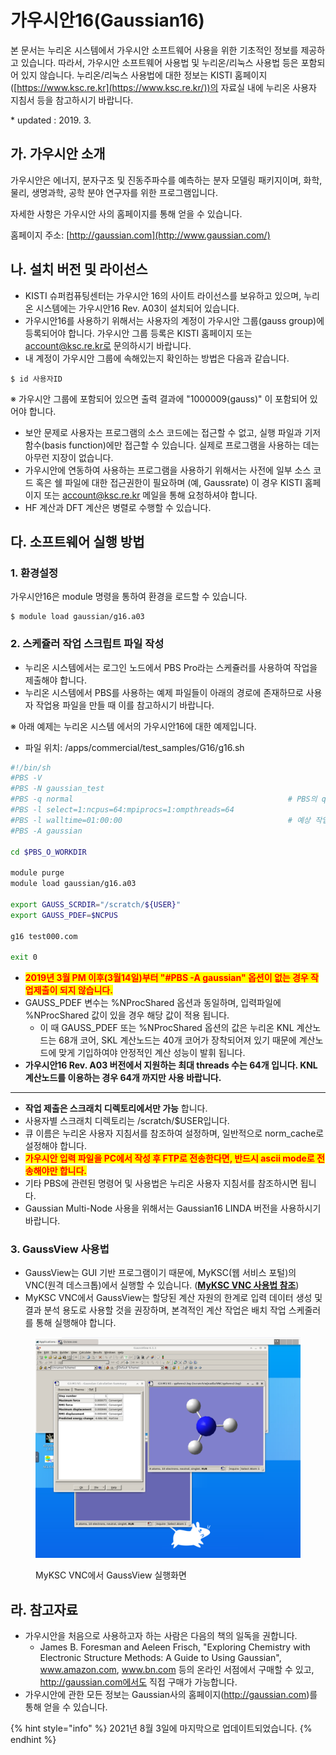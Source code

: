 # 가우시안16(Gaussian16)

본 문서는 누리온 시스템에서 가우시안 소프트웨어 사용을 위한 기초적인 정보를 제공하고 있습니다. 따라서, 가우시안 소프트웨어 사용법 및 누리온/리눅스 사용법 등은 포함되어 있지 않습니다. 누리온/리눅스 사용법에 대한 정보는 KISTI 홈페이지([https://www.ksc.re.kr](https://www.ksc.re.kr/))의 자료실 내에 누리온 사용자 지침서 등을 참고하시기 바랍니다.

\* updated : 2019. 3.



## **가. 가우시안 소개**

가우시안은 에너지, 분자구조 및 진동주파수를 예측하는 분자 모델링 패키지이며, 화학, 물리, 생명과학, 공학 분야 연구자를 위한 프로그램입니다.

자세한 사항은 가우시안 사의 홈페이지를 통해 얻을 수 있습니다.

홈페이지 주소: [http://gaussian.com](http://www.gaussian.com/)



## **나. 설치 버전 및 라이선스**

* KISTI 슈퍼컴퓨팅센터는 가우시안 16의 사이트 라이선스를 보유하고 있으며, 누리온 시스템에는 가우시안16 Rev. A03이 설치되어 있습니다.
* 가우시안16를 사용하기 위해서는 사용자의 계정이 가우시안 그룹(gauss group)에 등록되어야 합니다. 가우시안 그룹 등록은 KISTI 홈페이지 또는 account@ksc.re.kr로 문의하시기 바랍니다.
* 내 계정이 가우시안 그룹에 속해있는지 확인하는 방법은 다음과 같습니다.

```shell-session
$ id 사용자ID
```

※ 가우시안 그룹에 포함되어 있으면 출력 결과에 "1000009(gauss)" 이 포함되어 있어야 합니다.

* 보안 문제로 사용자는 프로그램의 소스 코드에는 접근할 수 없고, 실행 파일과 기저함수(basis function)에만 접근할 수 있습니다. 실제로 프로그램을 사용하는 데는 아무런 지장이 없습니다.
* 가우시안에 연동하여 사용하는 프로그램을 사용하기 위해서는 사전에 일부 소스 코드 혹은 쉘 파일에 대한 접근권한이 필요하며 (예, Gaussrate) 이 경우 KISTI 홈페이지 또는 account@ksc.re.kr 메일을 통해 요청하셔야 합니다.
* HF 계산과 DFT 계산은 병렬로 수행할 수 있습니다.



## **다. 소프트웨어 실행 방법**

### **1. 환경설정**

가우시안16은 module 명령을 통하여 환경을 로드할 수 있습니다.

```shell-session
$ module load gaussian/g16.a03
```

### **2. 스케쥴러 작업 스크립트 파일 작성**

* 누리온 시스템에서는 로그인 노드에서 PBS Pro라는 스케쥴러를 사용하여 작업을 제출해야 합니다.
* 누리온 시스템에서 PBS를 사용하는 예제 파일들이 아래의 경로에 존재하므로 사용자 작업용 파일을 만들 때 이를 참고하시기 바랍니다.

※ 아래 예제는 누리온 시스템 에서의 가우시안16에 대한 예제입니다.

* 파일 위치: /apps/commercial/test\_samples/G16/g16.sh

```bash
#!/bin/sh
#PBS -V
#PBS -N gaussian_test
#PBS -q normal                                                # PBS의 queue를 지정
#PBS -l select=1:ncpus=64:mpiprocs=1:ompthreads=64
#PBS -l walltime=01:00:00                                     # 예상 작업소요시간 지정 (시:분:초)
#PBS -A gaussian

cd $PBS_O_WORKDIR

module purge
module load gaussian/g16.a03

export GAUSS_SCRDIR="/scratch/${USER}"
export GAUSS_PDEF=$NCPUS

g16 test000.com

exit 0
```

* <mark style="color:red;">**2019년 3월 PM 이후(3월14일)부터 "#PBS -A gaussian" 옵션이 없는 경우 작업제출이 되지 않습니다.**</mark>
* GAUSS\_PDEF 변수는 %NProcShared 옵션과 동일하며, 입력파일에 %NProcShared 값이 있을 경우 해당 값이 적용 됩니다.
  * 이 때 GAUSS\_PDEF 또는 %NProcShared 옵션의 값은 누리온 KNL 계산노드는 68개 코어, SKL 계산노드는 40개 코어가 장착되어져 있기 때문에 계산노드에 맞게 기입하여야 안정적인 계산 성능이 발휘 됩니다.
* **가우시안16 Rev. A03 버전에서 지원하는 최대 threads 수는 64개 입니다. KNL 계산노드를 이용하는 경우 64개 까지만 사용 바랍니다.**

***

* **작업 제출은 스크래치 디렉토리에서만 가능** 합니다.
* 사용자별 스크래치 디렉토리는 /scratch/$USER입니다.
* 큐 이름은 누리온 사용자 지침서를 참조하여 설정하며, 일반적으로 norm\_cache로 설정해야 합니다.
* <mark style="color:red;">**가우시안 입력 파일을 PC에서 작성 후 FTP로 전송한다면, 반드시 ascii mode로 전송해야만 합니다.**</mark>
* 기타 PBS에 관련된 명령어 및 사용법은 누리온 사용자 지침서를 참조하시면 됩니다.
* Gaussian Multi-Node 사용을 위해서는 Gaussian16 LINDA 버전을 사용하시기 바랍니다.

### 3. GaussView 사용법

* GaussView는  GUI 기반 프로그램이기  때문에,  MyKSC(웹 서비스 포털)의 VNC(원격 데스크톱)에서  실행할 수 있습니다. ([**MyKSC VNC 사용법 참조**](https://docs-ksc.gitbook.io/myksc/app/vnc))&#x20;
* MyKSC VNC에서 GaussView는 할당된 계산 자원의 한계로 입력  데이터 생성 및 결과 분석 용도로  사용할 것을 권장하며,  본격적인 계산 작업은 배치 작업 스케줄러를 통해 실행해야 합니다.

<figure><img src="../.gitbook/assets/gassview-1.png" alt=""><figcaption><p>MyKSC VNC에서 GaussView 실행화면</p></figcaption></figure>

## **라. 참고자료**

* 가우시안을 처음으로 사용하고자 하는 사람은 다음의 책의 일독을 권합니다.
  * James B. Foresman and Aeleen Frisch, "Exploring Chemistry with Electronic Structure Methods: A Guide to Using Gaussian", www.amazon.com, www.bn.com 등의 온라인 서점에서 구매할 수 있고, http://gaussian.com에서도 직접 구매가 가능합니다.
* 가우시안에 관한 모든 정보는 Gaussian사의 홈페이지(http://gaussian.com)를 통해 얻을 수 있습니다.

{% hint style="info" %}
2021년 8월 3일에 마지막으로 업데이트되었습니다.
{% endhint %}

